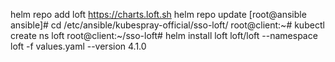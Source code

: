 helm repo add loft https://charts.loft.sh
helm repo update
[root@ansible ansible]# cd /etc/ansible/kubespray-official/sso-loft/
root@client:~# kubectl create ns loft
root@client:~/sso-loft# helm install loft loft/loft --namespace loft -f values.yaml --version 4.1.0

